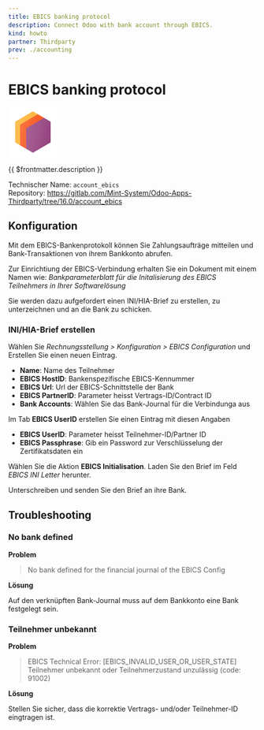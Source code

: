 ```yaml
---
title: EBICS banking protocol
description: Connect Odoo with bank account through EBICS.
kind: howto
partner: Thirdparty
prev: ./accounting
---
```

# EBICS banking protocol
![](attachments/icons_odoo_thirdparty.png)

{{ $frontmatter.description }}

Technischer Name: `account_ebics`\
Repository: <https://gitlab.com/Mint-System/Odoo-Apps-Thirdparty/tree/16.0/account_ebics>

## Konfiguration

Mit dem EBICS-Bankenprotokoll können Sie Zahlungsaufträge mitteilen und Bank-Transaktionen von ihrem Bankkonto abrufen.

Zur Einrichtiung der EBICS-Verbindung erhalten Sie ein Dokument mit einem Namen wie: *Bankparameterblatt für die Initalisierung des EBICS Teilnehmers in Ihrer Softwarelösung*

Sie werden dazu aufgefordert einen INI/HIA-Brief zu erstellen, zu unterzeichnen und an die Bank zu schicken.

### INI/HIA-Brief erstellen

Wählen Sie *Rechnungsstellung > Konfiguration > EBICS Configuration* und Erstellen Sie einen neuen Eintrag.

* **Name**: Name des Teilnehmer
* **EBICS HostID**: Bankenspezifische EBICS-Kennummer
* **EBICS Url**: Url der EBICS-Schnittstelle der Bank
* **EBICS PartnerID**: Parameter heisst Vertrags-ID/Contract ID
* **Bank Accounts**: Wählen Sie das Bank-Journal für die Verbindunga aus

Im Tab **EBICS UserID** erstellen Sie einen Eintrag mit diesen Angaben


* **EBICS UserID**: Parameter heisst Teilnehmer-ID/Partner ID
* **EBICS Passphrase**: Gib ein Password zur Verschlüsselung der Zertifikatsdaten ein

Wählen Sie die Aktion **EBICS Initialisation**. Laden Sie den Brief im Feld *EBICS INI Letter* herunter.

Unterschreiben und senden Sie den Brief an ihre Bank.

## Troubleshooting

### No bank defined

**Problem**

> No bank defined for the financial journal of the EBICS Config

**Lösung**

Auf den verknüpften Bank-Journal muss auf dem Bankkonto eine Bank festgelegt sein.

### Teilnehmer unbekannt

**Problem**

> EBICS Technical Error:
> \[EBICS_INVALID_USER_OR_USER_STATE\] Teilnehmer unbekannt oder Teilnehmerzustand unzulässig (code: 91002)


**Lösung**

Stellen Sie sicher, dass die korrektie Vertrags- und/oder Teilnehmer-ID eingtragen ist.